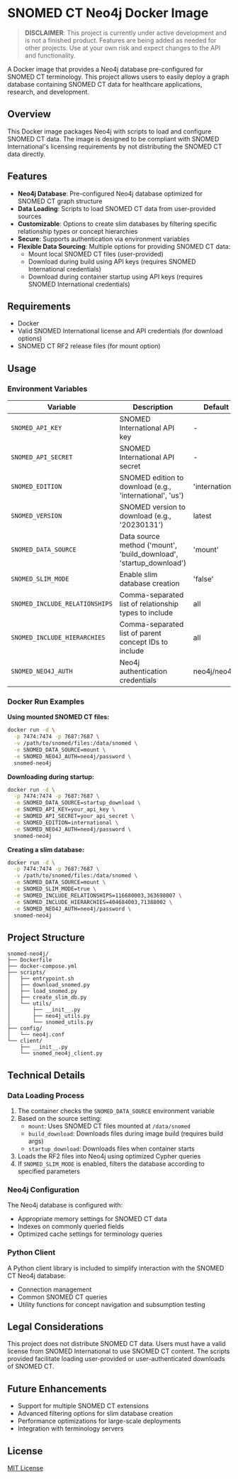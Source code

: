 # SNOMED CT Neo4j Docker Image

> **DISCLAIMER**: This project is currently under active development and is not a finished product. Features are being added as needed for other projects. Use at your own risk and expect changes to the API and functionality.

A Docker image that provides a Neo4j database pre-configured for SNOMED CT terminology. This project allows users to easily deploy a graph database containing SNOMED CT data for healthcare applications, research, and development.

## Overview

This Docker image packages Neo4j with scripts to load and configure SNOMED CT data. The image is designed to be compliant with SNOMED International's licensing requirements by not distributing the SNOMED CT data directly.

## Features

- **Neo4j Database**: Pre-configured Neo4j database optimized for SNOMED CT graph structure
- **Data Loading**: Scripts to load SNOMED CT data from user-provided sources
- **Customizable**: Options to create slim databases by filtering specific relationship types or concept hierarchies
- **Secure**: Supports authentication via environment variables
- **Flexible Data Sourcing**: Multiple options for providing SNOMED CT data:
  - Mount local SNOMED CT files (user-provided)
  - Download during build using API keys (requires SNOMED International credentials)
  - Download during container startup using API keys (requires SNOMED International credentials)

## Requirements

- Docker
- Valid SNOMED International license and API credentials (for download options)
- SNOMED CT RF2 release files (for mount option)

## Usage

### Environment Variables

| Variable                       | Description                                                        | Default         | Required             |
| ------------------------------ | ------------------------------------------------------------------ | --------------- | -------------------- |
| `SNOMED_API_KEY`               | SNOMED International API key                                       | -               | For download options |
| `SNOMED_API_SECRET`            | SNOMED International API secret                                    | -               | For download options |
| `SNOMED_EDITION`               | SNOMED edition to download (e.g., 'international', 'us')           | 'international' | No                   |
| `SNOMED_VERSION`               | SNOMED version to download (e.g., '20230131')                      | latest          | No                   |
| `SNOMED_DATA_SOURCE`           | Data source method ('mount', 'build_download', 'startup_download') | 'mount'         | Yes                  |
| `SNOMED_SLIM_MODE`             | Enable slim database creation                                      | 'false'         | No                   |
| `SNOMED_INCLUDE_RELATIONSHIPS` | Comma-separated list of relationship types to include              | all             | With slim mode       |
| `SNOMED_INCLUDE_HIERARCHIES`   | Comma-separated list of parent concept IDs to include              | all             | With slim mode       |
| `SNOMED_NEO4J_AUTH`            | Neo4j authentication credentials                                   | neo4j/neo4j     | No                   |

### Docker Run Examples

**Using mounted SNOMED CT files:**

```bash
docker run -d \
  -p 7474:7474 -p 7687:7687 \
  -v /path/to/snomed/files:/data/snomed \
  -e SNOMED_DATA_SOURCE=mount \
  -e SNOMED_NEO4J_AUTH=neo4j/password \
  snomed-neo4j
```

**Downloading during startup:**

```bash
docker run -d \
  -p 7474:7474 -p 7687:7687 \
  -e SNOMED_DATA_SOURCE=startup_download \
  -e SNOMED_API_KEY=your_api_key \
  -e SNOMED_API_SECRET=your_api_secret \
  -e SNOMED_EDITION=international \
  -e SNOMED_NEO4J_AUTH=neo4j/password \
  snomed-neo4j
```

**Creating a slim database:**

```bash
docker run -d \
  -p 7474:7474 -p 7687:7687 \
  -v /path/to/snomed/files:/data/snomed \
  -e SNOMED_DATA_SOURCE=mount \
  -e SNOMED_SLIM_MODE=true \
  -e SNOMED_INCLUDE_RELATIONSHIPS=116680003,363698007 \
  -e SNOMED_INCLUDE_HIERARCHIES=404684003,71388002 \
  -e SNOMED_NEO4J_AUTH=neo4j/password \
  snomed-neo4j
```

## Project Structure

```
snomed-neo4j/
├── Dockerfile
├── docker-compose.yml
├── scripts/
│   ├── entrypoint.sh
│   ├── download_snomed.py
│   ├── load_snomed.py
│   ├── create_slim_db.py
│   └── utils/
│       ├── __init__.py
│       ├── neo4j_utils.py
│       └── snomed_utils.py
├── config/
│   └── neo4j.conf
└── client/
    ├── __init__.py
    └── snomed_neo4j_client.py
```

## Technical Details

### Data Loading Process

1. The container checks the `SNOMED_DATA_SOURCE` environment variable
2. Based on the source setting:
   - `mount`: Uses SNOMED CT files mounted at `/data/snomed`
   - `build_download`: Downloads files during image build (requires build args)
   - `startup_download`: Downloads files when container starts
3. Loads the RF2 files into Neo4j using optimized Cypher queries
4. If `SNOMED_SLIM_MODE` is enabled, filters the database according to specified parameters

### Neo4j Configuration

The Neo4j database is configured with:

- Appropriate memory settings for SNOMED CT data
- Indexes on commonly queried fields
- Optimized cache settings for terminology queries

### Python Client

A Python client library is included to simplify interaction with the SNOMED CT Neo4j database:

- Connection management
- Common SNOMED CT queries
- Utility functions for concept navigation and subsumption testing

## Legal Considerations

This project does not distribute SNOMED CT data. Users must have a valid license from SNOMED International to use SNOMED CT content. The scripts provided facilitate loading user-provided or user-authenticated downloads of SNOMED CT.

## Future Enhancements

- Support for multiple SNOMED CT extensions
- Advanced filtering options for slim database creation
- Performance optimizations for large-scale deployments
- Integration with terminology servers

## License

[MIT License](LICENSE)

